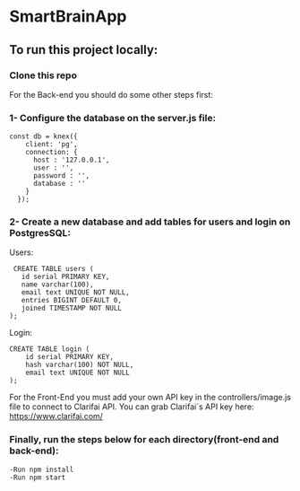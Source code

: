 # SmartBrainApp

## To run this project locally:

### Clone this repo

For the Back-end you should do some other steps first:

### 1- Configure the database on the server.js file:
```
const db = knex({
    client: 'pg',
    connection: {
      host : '127.0.0.1',
      user : '',
      password : '',
      database : ''
    }
  });
 ```
  
### 2- Create a new database and add tables for users and login on PostgresSQL:

 Users:
 ```  
  CREATE TABLE users (
	id serial PRIMARY KEY,
	name varchar(100),
	email text UNIQUE NOT NULL,
	entries BIGINT DEFAULT 0,
	joined TIMESTAMP NOT NULL
);
```

Login:
```
CREATE TABLE login (
	id serial PRIMARY KEY,
	hash varchar(100) NOT NULL,
	email text UNIQUE NOT NULL
);
```
For the Front-End you must add your own API key in the controllers/image.js file to connect to Clarifai API.
You can grab Clarifai´s API key here: https://www.clarifai.com/


### Finally, run the steps below for each directory(front-end and back-end):
```
-Run npm install
-Run npm start
```
